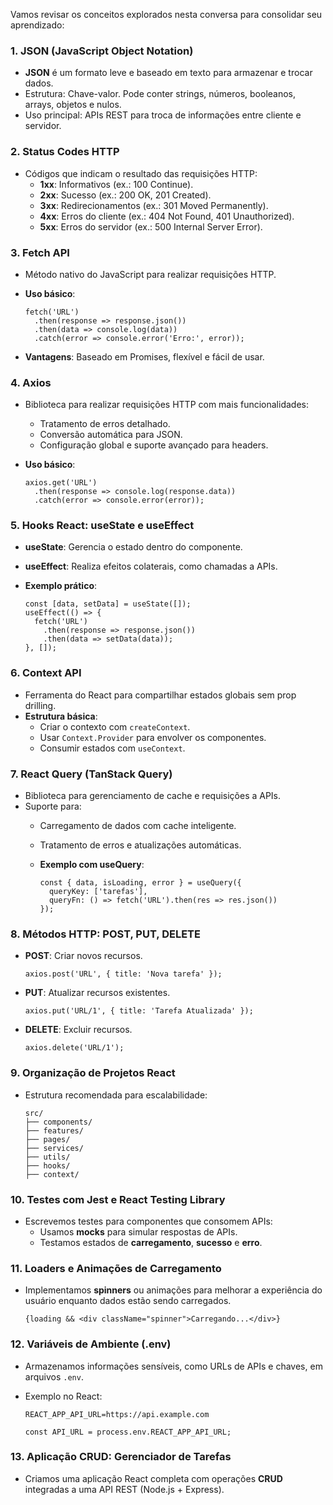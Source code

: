 Vamos revisar os conceitos explorados nesta conversa para consolidar seu aprendizado:

### **1. JSON (JavaScript Object Notation)**

- **JSON** é um formato leve e baseado em texto para armazenar e trocar dados.
- Estrutura: Chave-valor. Pode conter strings, números, booleanos, arrays, objetos e nulos.
- Uso principal: APIs REST para troca de informações entre cliente e servidor.

### **2. Status Codes HTTP**

- Códigos que indicam o resultado das requisições HTTP:
    - **1xx**: Informativos (ex.: 100 Continue).
    - **2xx**: Sucesso (ex.: 200 OK, 201 Created).
    - **3xx**: Redirecionamentos (ex.: 301 Moved Permanently).
    - **4xx**: Erros do cliente (ex.: 404 Not Found, 401 Unauthorized).
    - **5xx**: Erros do servidor (ex.: 500 Internal Server Error).

### **3. Fetch API**

- Método nativo do JavaScript para realizar requisições HTTP.
- **Uso básico**:

    ```
    fetch('URL')
      .then(response => response.json())
      .then(data => console.log(data))
      .catch(error => console.error('Erro:', error));
    ```

- **Vantagens**: Baseado em Promises, flexível e fácil de usar.

### **4. Axios**

- Biblioteca para realizar requisições HTTP com mais funcionalidades:
    - Tratamento de erros detalhado.
    - Conversão automática para JSON.
    - Configuração global e suporte avançado para headers.
- **Uso básico**:

    ```
    axios.get('URL')
      .then(response => console.log(response.data))
      .catch(error => console.error(error));
    ```

### **5. Hooks React: useState e useEffect**

- **useState**: Gerencia o estado dentro do componente.
- **useEffect**: Realiza efeitos colaterais, como chamadas a APIs.
- **Exemplo prático**:

    ```
    const [data, setData] = useState([]);
    useEffect(() => {
      fetch('URL')
        .then(response => response.json())
        .then(data => setData(data));
    }, []);
    ```

### **6. Context API**

- Ferramenta do React para compartilhar estados globais sem prop drilling.
- **Estrutura básica**:
    - Criar o contexto com `createContext`.
    - Usar `Context.Provider` para envolver os componentes.
    - Consumir estados com `useContext`.

### **7. React Query (TanStack Query)**

- Biblioteca para gerenciamento de cache e requisições a APIs.
- Suporte para:
    - Carregamento de dados com cache inteligente.
    - Tratamento de erros e atualizações automáticas.
    - **Exemplo com useQuery**:

        ```
        const { data, isLoading, error } = useQuery({
          queryKey: ['tarefas'],
          queryFn: () => fetch('URL').then(res => res.json())
        });
        ```

### **8. Métodos HTTP: POST, PUT, DELETE**

- **POST**: Criar novos recursos.

    ```
    axios.post('URL', { title: 'Nova tarefa' });
    ```

- **PUT**: Atualizar recursos existentes.

    ```
    axios.put('URL/1', { title: 'Tarefa Atualizada' });
    ```

- **DELETE**: Excluir recursos.

    ```
    axios.delete('URL/1');
    ```

### **9. Organização de Projetos React**

- Estrutura recomendada para escalabilidade:

    ```
    src/
    ├── components/
    ├── features/
    ├── pages/
    ├── services/
    ├── utils/
    ├── hooks/
    ├── context/
    ```

### **10. Testes com Jest e React Testing Library**

- Escrevemos testes para componentes que consomem APIs:
    - Usamos **mocks** para simular respostas de APIs.
    - Testamos estados de **carregamento**, **sucesso** e **erro**.

### **11. Loaders e Animações de Carregamento**

- Implementamos **spinners** ou animações para melhorar a experiência do usuário enquanto dados estão sendo carregados.

    ```
    {loading && <div className="spinner">Carregando...</div>}
    ```

### **12. Variáveis de Ambiente (.env)**

- Armazenamos informações sensíveis, como URLs de APIs e chaves, em arquivos `.env`.
- Exemplo no React:

    ```
    REACT_APP_API_URL=https://api.example.com
    ```


    ```
    const API_URL = process.env.REACT_APP_API_URL;
    ```

### **13. Aplicação CRUD: Gerenciador de Tarefas**

- Criamos uma aplicação React completa com operações **CRUD** integradas a uma API REST (Node.js + Express).



